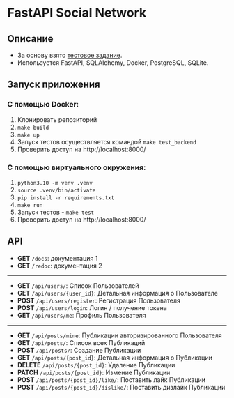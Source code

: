 # FastAPI Social Network

## Описание
* За основу взято [тестовое задание](https://docs.google.com/document/d/1_ZMjuXB0DnioQW7w30mrsA2WYzcdbWII4omgPvdPGQo/edit#heading=h.25xefdy4e9fk).
* Используется FastAPI, SQLAlchemy, Docker, PostgreSQL, SQLite.


## Запуск приложения
### С помощью Docker:
1. Клонировать репозиторий
2. `make build`
3. `make up`
4. Запуск тестов осуществляется командой `make test_backend`
5. Проверить доступ на http://localhost:8000/

### С помощью виртуального окружения:
1. `python3.10 -m venv .venv`
2. `source .venv/bin/activate`
3. `pip install -r requirements.txt`
4. `make run`
5. Запуск тестов - `make test`
6. Проверить доступ на http://localhost:8000/

## API

* __GET__ `/docs`: документация 1
* __GET__ `/redoc`: документация 2
---
* __GET__ `/api/users/`: Список Пользователей
* __GET__ `/api/users/{user_id}`: Детальная информация о Пользователе
* __POST__ `/api/users/register`: Регистрация Пользователя
* __POST__ `/api/users/login`: Логин / получение токена
* __GET__ `/api/users/me`: Профиль Пользователя
---
* __GET__ `/api/posts/mine`: Публикации авторизированного Пользователя
* __GET__ `/api/posts/`: Список всех Публикаций
* __POST__ `/api/posts/`: Создание Публикации
* __GET__ `/api/posts/{post_id}`: Детальная информация о Публикации
* __DELETE__ `/api/posts/{post_id}`: Удаление Публикации
* __PATCH__ `/api/posts/{post_id}`: Измение Публикации
* __POST__ `/api/posts/{post_id}/like/`: Поставить лайк Публикации
* __POST__ `/api/posts/{post_id}/dislike/`: Поставить дизлайк Публикации
